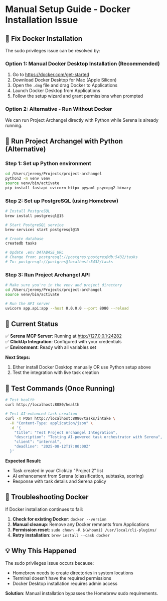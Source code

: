 # Manual Setup Guide - Docker Installation Issue

## 🐳 Fix Docker Installation

The sudo privileges issue can be resolved by:

### **Option 1: Manual Docker Desktop Installation (Recommended)**
1. Go to https://docker.com/get-started
2. Download Docker Desktop for Mac (Apple Silicon)
3. Open the `.dmg` file and drag Docker to Applications
4. Launch Docker Desktop from Applications
5. Follow the setup wizard and grant permissions when prompted

### **Option 2: Alternative - Run Without Docker**
We can run Project Archangel directly with Python while Serena is already running.

## 🐍 Run Project Archangel with Python (Alternative)

### Step 1: Set up Python environment
```bash
cd /Users/jeremy/Projects/project-archangel
python3 -m venv venv
source venv/bin/activate
pip install fastapi uvicorn httpx pyyaml psycopg2-binary
```

### Step 2: Set up PostgreSQL (using Homebrew)
```bash
# Install PostgreSQL
brew install postgresql@15

# Start PostgreSQL service
brew services start postgresql@15

# Create database
createdb tasks

# Update .env DATABASE_URL
# Change from: postgresql://postgres:postgres@db:5432/tasks  
# To: postgresql://postgres@localhost:5432/tasks
```

### Step 3: Run Project Archangel API
```bash
# Make sure you're in the venv and project directory
cd /Users/jeremy/Projects/project-archangel
source venv/bin/activate

# Run the API server
uvicorn app.api:app --host 0.0.0.0 --port 8080 --reload
```

## 🎯 Current Status

✅ **Serena MCP Server**: Running at http://127.0.0.1:24282  
✅ **ClickUp Integration**: Configured with your credentials  
✅ **Environment**: Ready with all variables set  

**Next Steps:**
1. Either install Docker Desktop manually OR use Python setup above
2. Test the integration with live task creation

## 🧪 Test Commands (Once Running)

```bash
# Test health
curl http://localhost:8080/health

# Test AI-enhanced task creation  
curl -X POST http://localhost:8080/tasks/intake \
  -H "Content-Type: application/json" \
  -d '{
    "title": "Test Project Archangel Integration", 
    "description": "Testing AI-powered task orchestrator with Serena",
    "client": "internal",
    "deadline": "2025-08-12T17:00:00Z"
  }'
```

**Expected Result:**
- Task created in your ClickUp "Project 2" list
- AI enhancement from Serena (classification, subtasks, scoring)
- Response with task details and Serena policy

## 🚨 Troubleshooting Docker

If Docker installation continues to fail:

1. **Check for existing Docker**: `docker --version`
2. **Manual cleanup**: Remove any Docker remnants from Applications
3. **Permission reset**: `sudo chown -R $(whoami) /usr/local/cli-plugins/`
4. **Retry installation**: `brew install --cask docker`

## 💡 Why This Happened

The sudo privileges issue occurs because:
- Homebrew needs to create directories in system locations
- Terminal doesn't have the required permissions
- Docker Desktop installation requires admin access

**Solution**: Manual installation bypasses the Homebrew sudo requirements.